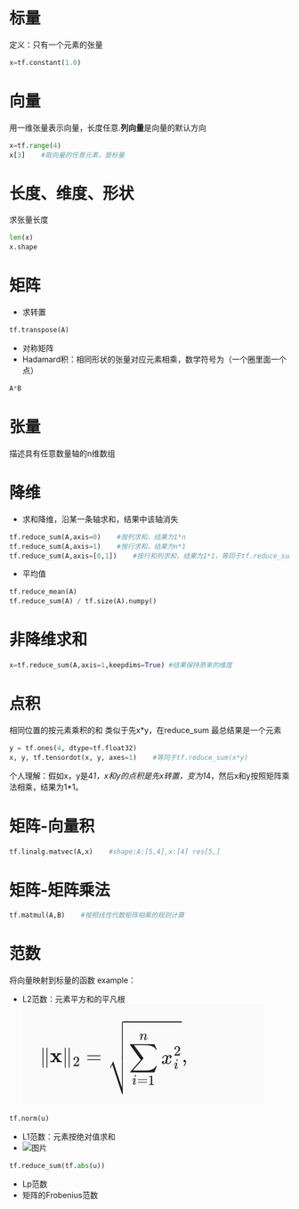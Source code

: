 # 标量
定义：只有一个元素的张量
``` py
x=tf.constant(1.0)
```

# 向量
用一维张量表示向量，长度任意.**列向量**是向量的默认方向
``` py
x=tf.range(4)
x[3]    #取向量的任意元素，是标量
```

# 长度、维度、形状
求张量长度
``` py
len(x)
x.shape
```

# 矩阵
- 求转置
``` py
tf.transpose(A)
```
- 对称矩阵
- Hadamard积：相同形状的张量对应元素相乘，数学符号为（一个圈里面一个点）
``` py
A*B
```

# 张量
描述具有任意数量轴的n维数组

# 降维
- 求和降维，沿某一条轴求和，结果中该轴消失
``` py
tf.reduce_sum(A,axis=0)    #按列求和，结果为1*n
tf.reduce_sum(A,axis=1)    #按行求和，结果为n*1
tf.reduce_sum(A,axis=[0,1])    #按行和列求和，结果为1*1，等同于tf.reduce_sum(A)
```
- 平均值
``` py
tf.reduce_mean(A)
tf.reduce_sum(A) / tf.size(A).numpy()
```
# 非降维求和
``` py
x=tf.reduce_sum(A,axis=1,keepdims=True) #结果保持原来的维度
```

# 点积
相同位置的按元素乘积的和
类似于先x*y，在reduce_sum
最总结果是一个元素
``` py
y = tf.ones(4, dtype=tf.float32)
x, y, tf.tensordot(x, y, axes=1)    #等同于tf.reduce_sum(x*y)
```
个人理解：假如x，y是4*1，x和y的点积是先x转置，变为1*4，然后x和y按照矩阵乘法相乘，结果为1*1。

# 矩阵-向量积
``` py
tf.linalg.matvec(A,x)    #shape:A:[5,4],x:[4] res[5,]
```

# 矩阵-矩阵乘法
``` py
tf.matmul(A,B)    #按照线性代数矩阵相乘的规则计算
```

# 范数
将向量映射到标量的函数
example：
- L2范数：元素平方和的平凡根
![图片](https://github.com/Sheibyer/Introduction-to-machine-learning/blob/16c604aa2fbe775f62544e721dda1f4e29196d33/picture/L2%E8%8C%83%E5%BC%8F.PNG)
``` py
tf.norm(u)
```
- L1范数：元素按绝对值求和
- ![图片]()
``` py
tf.reduce_sum(tf.abs(u))
```
- Lp范数
- 矩阵的Frobenius范数
